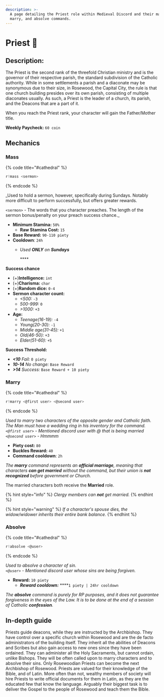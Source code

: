 ```yaml
---
description: >-
  A page detailing the Priest role within Medieval Discord and their mass,
  marry, and absolve commands.
---
```


# Priest 🙏

## Description:

The Priest is the second rank of the threefold Christian ministry and is the governor of their respective parish, the standard subdivision of the Catholic authority. While in some settlements a parish and a diaconate may be synonymous due to their size, in Rosewood, the Capital City, the rule is that one church building presides over its own parish, consisting of multiple diaconates usually. As such, a Priest is the leader of a church, its parish, and the Deacons that are a part of it. 

When you reach the Priest rank, your character will gain the Father/Mother title.

**Weekly Paycheck:** `60 coin`

## Mechanics

### Mass

{% code title="\#cathedral" %}
```javascript
r!mass <sermon>
```
{% endcode %}

_Used to hold a sermon, however, specifically during Sundays. Notably more difficult to perform successfully, but offers greater rewards.  
  
`<sermon>` - The words that you character preaches. The length of the sermon bonus/penalty on your preach success chance._

* **Minimum Stamina:** `50%`
  * **Raw Stamina Cost:** `15`
* **Base Reward:** `90-110 piety`
* **Cooldown**: `24h`
  * _Used **ONLY** on **Sundays**_

    \*\*\*\*

**Success chance**

* \(+\)**Intelligence:** `int`
* \(+\)**Charisma:** `char`
* \(+\)**Random dice:** `0-4`
* **Sermon character count:**
  * _&lt;500:_ `-3`
  * _500-999:_ `0`
  * _&gt;1000:_ `+3`
* **Age:**
  * _Teenage\(16-19\):_ `-4`
  * _Young\(20-30\):_ `-1`
  * _Middle age\(31-45\):_ `+1`
  * _Old\(46-50\):_ `+3`
  * _Elder\(51-60\):_ `+5`

**Success Threshold:**

* _**&lt;10** Fail:_ `0 piety`
* _**10-14** No change:_ `Base Reward`
* _**&gt;14** Success:_ `Base Reward + 10 piety`

### Marry

{% code title="\#cathedral" %}
```javascript
r!marry <@first user> <@second user>
```
{% endcode %}

_Used to marry two characters of the opposite gender and Catholic faith. The Man must have a wedding ring in his inventory for the command.  
`<@first user>` - Mentioned discord user with @ that is being married  
`<@second user>` - Hmmmm_

* **Piety cost:** `80`
* **Buckles Reward:** `40`
* **Command cooldown**: `2h`

_The **marry** command represents an **official marriage**, meaning that characters **can get married** without the command, but their union is **not recognized** before government or Church._

The married characters both receive the **Married** role.

{% hint style="info" %}
_Clergy members can **not** get married._
{% endhint %}

{% hint style="warning" %}
_If a character's spouse dies, the widow/widower inherits their entire bank balance._
{% endhint %}

### Absolve

{% code title="\#cathedral" %}
```javascript
r!absolve <@user>
```
{% endcode %}

_Used to absolve a character of sin.  
`<@user>` - Mentioned discord user whose sins are being forgiven._

* **Reward:** `10 piety`
  * _**Reward cooldown:**_ ****`1 piety | 24hr cooldown`

_The **absolve** command is purely for RP purposes, and it does not guarantee forgiveness in the eyes of the Law. It is to be done at the end of a session of Catholic **confession**._

## In-depth guide

Priests guide deacons, while they are instructed by the Archbishop. They have control over a specific church within Rosewood and are the de facto administrators of the building itself. They inherit all the abilities of Deacons and Scribes but also gain access to new ones since they have been ordained. They can administer all the Holy Sacraments, but cannot ordain, unlike Bishops. They will be often called upon to marry characters and to absolve their sins. Only Rosewoodian Priests can become the next Archbishop of Rosewood. Priests are valued for their knowledge of the Bible, and of Latin. More often than not, wealthy members of society will hire Priests to write official documents for them in Latin, as they are the educated few that know the language. Arguably their biggest task is to deliver the Gospel to the people of Rosewood and teach them the Bible.

